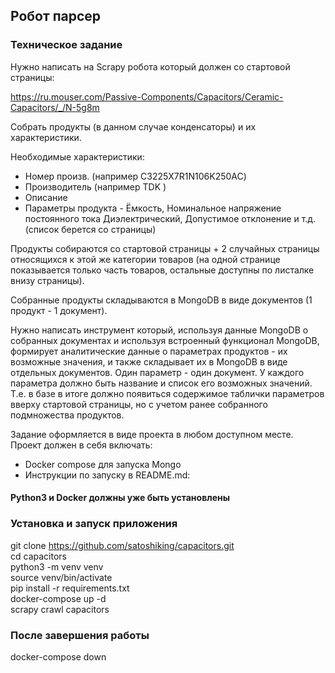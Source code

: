 ## Робот парсер 

### Техническое задание
Нужно написать на Scrapy робота который должен со стартовой страницы:

https://ru.mouser.com/Passive-Components/Capacitors/Ceramic-Capacitors/_/N-5g8m

Собрать продукты (в данном случае конденсаторы) и их характеристики.

Необходимые характеристики:
- Номер произв. (например C3225X7R1N106K250AC)
- Производитель (например TDK )
- Описание
- Параметры продукта - Ёмкость, Номинальное напряжение постоянного тока Диэлектрический, Допустимое отклонение и т.д. (список берется со страницы)

Продукты собираются со стартовой страницы + 2 случайных страницы относящихся к этой же категории товаров (на одной странице показывается только часть товаров, остальные доступны по листалке внизу страницы).

Собранные продукты складываются в MongoDB в виде документов (1 продукт - 1 документ).

Нужно написать инструмент который, используя данные MongoDB о собранных документах и используя встроенный функционал MongoDB, формирует аналитические данные о параметрах продуктов - их возможные значения, и также складывает их в MongoDB в виде отдельных документов. Один параметр - один документ. У каждого параметра должно быть название и список его возможных значений. Т.е. в базе в итоге должно появиться содержимое таблички параметров вверху стартовой страницы, но с учетом ранее собранного подмножества продуктов.<br>

Задание оформляется в виде проекта в любом доступном месте.<br>
Проект должен в себя включать:
- Docker compose для запуска Mongo
- Инструкции по запуску в README.md:
#### Python3 и Docker должны уже быть установлены
### Установка и запуск приложения 
git clone https://github.com/satoshiking/capacitors.git<br/>
cd capacitors<br/>
python3 -m venv venv<br/>
source venv/bin/activate<br/>
pip install -r requirements.txt<br/>
docker-compose up -d <br/>
scrapy crawl capacitors<br/>


### После завершения работы
docker-compose down
